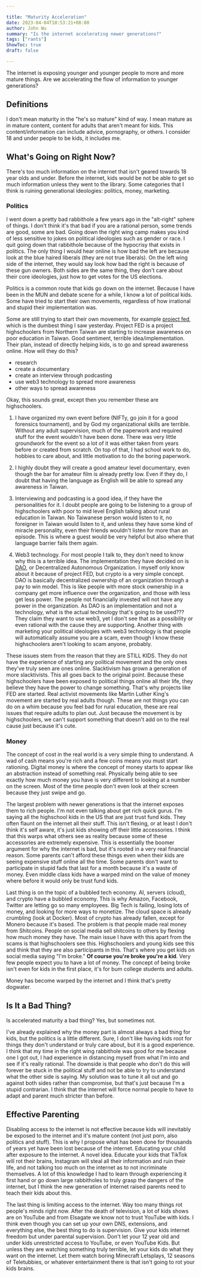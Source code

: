 ```yaml
---

title: "Maturity Acceleration"
date: 2023-04-04T10:53:21+08:00
author: John Wu
summary: "Is the internet accelerating newer generations?"
tags: ["rants"]
ShowToc: true
draft: false

---
```


The internet is exposing younger and younger people to more and more mature things.
Are we accelerating the flow of information to younger generations?

## Definitions
I don't mean maturity in the "he's so mature" kind of way.
I mean mature as in mature content, content for adults that aren't meant for kids.
This content/information can include advice, pornography, or others.
I consider 18 and under people to be kids, it includes me.

## What's Going on Right Now?
There's too much information on the internet that isn't geared towards 18 year olds and under.
Before the internet, kids would be not be able to get so much information unless they went to the library.
Some categories that I think is ruining generational ideologies: politics, money, marketing.

### Politics
I went down a pretty bad rabbithole a few years ago in the "alt-right" sphere of things.
I don't think it's that bad if you are a rational person, some trends are good, some are bad.
Going down the right wing camp makes you kind of less sensitive to jokes on political ideologies such as gender or race.
I quit going down that rabbithole because of the hypocrisy that exists in politics.
The only thing I would hear online is how bad the left are because look at the blue haired liberals (they are not true liberals).
On the left wing side of the internet, they would say look how bad the right is because of these gun owners.
Both sides are the same thing, they don't care about their core ideologies, just how to get votes for the US elections.

Politics is a common route that kids go down on the internet.
Because I have been in the MUN and debate scene for a while, I know a lot of political kids.
Some have tried to start their own movements, regardless of how irrational and stupid their implementation was.

Some are still trying to start their own movements, for example [project fed](https://www.instagram.com/project_fed/), which is the dumbest thing I saw yesterday.
Project FED is a project highschoolers from Northern Taiwan are starting to increase awareness on poor education in Taiwan.
Good sentiment, terrible idea/implementation.
Their plan, instead of directly helping kids, is to go and spread awareness online.
How will they do this?
- research
- create a documentary
- create an interview through podcasting
- use web3 technology to spread more awareness
- other ways to spread awareness

Okay, this sounds great, except then you remember these are highschoolers.
1. I have organized my own event before (NIFTy, go join it for a good forensics tournament), and by God my organizational skills are terrible.
Without any adult supervision, much of the paperwork and required stuff for the event wouldn't have been done.
There was very little groundwork for the event so a lot of it was either taken from years before or created from scratch.
On top of that, I had school work to do, hobbies to care about, and little motivation to do the boring paperwork.

2. I highly doubt they will create a good amateur level documentary, even though the bar for amateur film is already pretty low.
Even if they do, I doubt that having the language as English will be able to spread any awareness in Taiwan.

3. Interviewing and podcasting is a good idea, if they have the personalities for it.
I doubt people are going to be listening to a group of highschoolers with poor to mid level English talking about rural education in Taiwan.
No Taiwanese person would listen to it, no foreigner in Taiwan would listen to it, and unless they have some kind of miracle personality, even their friends wouldn't listen for more than an episode.
This is where a guest would be very helpful but also where that language barrier fails them again.

4. Web3 technology. For most people I talk to, they don't need to know why this is a terrible idea.
The implementation they have decided on is [DAO](https://www.investopedia.com/tech/what-dao/), or Decentralized Autonomous Organization.
I myself only know about it because of project FED, but crypto is a very simple concept.
DAO is basically decentralized ownership of an organization through a pay to win model.
This is like people with more stock ownership in a company get more influence over the organization, and those with less get less power.
The people not financially invested will not have any power in the organization.
As DAO is an implementation and not a technology, what is the actual technology that's going to be used???
They claim they want to use web3, yet I don't see that as a possibility or even rational with the cause they are supporting.
Another thing with marketing your political ideologies with web3 technology is that people will automatically assume you are a scam, even though I know these highschoolers aren't looking to scam anyone, probably.

These issues stem from the reason that they are STILL KIDS.
They do not have the experience of starting any political movement and the only ones they've truly seen are ones online.
Slacktivism has grown a generation of more slacktivists.
This all goes back to the original point.
Because these highschoolers have been exposed to political things online all their life, they believe they have the power to change something.
That's why projects like FED are started.
Real activist movements like Martin Luther King's movement are started by real adults though.
These are not things you can do on a whim because you feel bad for rural education, these are real issues that require adults to plan out.
Just because the movement is by highschoolers, we can't support something that doesn't add on to the real cause just because it's cute.

### Money
The concept of cost in the real world is a very simple thing to understand.
A wad of cash means you're rich and a few coins means you must start rationing.
Digital money is where the concept of money starts to appear like an abstraction instead of something real.
Physically being able to see exactly how much money you have is very different to looking at a number on the screen.
Most of the time people don't even look at their screen because they just swipe and go.

The largest problem with newer generations is that the internet exposes them to rich people.
I'm not even talking about get rich quick gurus.
I'm saying all the highschool kids in the US that are just trust fund kids.
They often flaunt on the internet all their stuff.
This isn't flexing, or at least I don't think it's self aware, it's just kids showing off their little accessories.
I think that this warps what others see as reality because some of these accessories are extremely expensive.
This is essentially the boomer argument for why the internet is bad, but it's rooted in a very real financial reason.
Some parents can't afford these things even when their kids are seeing expensive stuff online all the time.
Some parents don't want to participate in stupid fads that last for a month because it's a waste of money.
Even middle class kids have a warped mind on the value of money where before it would only be trust fund kids.

Last thing is on the topic of a bubbled tech economy.
AI, servers (cloud), and crypto have a bubbled economy.
This is why Amazon, Facebook, Twitter are letting go so many employees.
Big Tech is failing, losing lots of money, and looking for more ways to monetize.
The cloud space is already crumbling (look at Docker).
Most of crypto has already fallen, except for Monero because it's based.
The problem is that people made real money from Shitcoins.
People on social media sell shitcoins to others by flexing how much money they have.
The main issue I have with this apart from the scams is that highschoolers see this.
Highschoolers and young kids see this and think that they are also participants in this.
That's where you get kids on social media saying "I'm broke."
**Of course you're broke you're a kid**.
Very few people expect you to have a lot of money.
The concept of being broke isn't even for kids in the first place, it's for bum college students and adults.

Money has become warped by the internet and I think that's pretty dogwater.

## Is It a Bad Thing?
Is accelerated maturity a bad thing?
Yes, but sometimes not.

I've already explained why the money part is almost always a bad thing for kids, but the politics is a little different.
Sure, I don't like having kids root for things they don't understand or truly care about, but it is a good experience.
I think that my time in the right wing rabbithole was good for me because one I got out, I had experience in distancing myself from what I'm into and see if it's really rational.
The downside is that people who don't do this will forever be stuck in the political stuff and not be able to try to understand what the other side is saying.
My solution was to tune it all out and go against both sides rather than compromise, but that's just because I'm a stupid contrarian.
I think that the internet will force normal people to have to adapt and parent much stricter than before.

## Effective Parenting
Disabling access to the internet is not effective because kids will inevitably be exposed to the internet and it's mature content (not just porn, also politics and stuff).
This is why I propose what has been done for thousands of years yet have been lost because of the internet.
Educating your child after exposure to the internet.
A novel idea.
Educate your kids that TikTok will rot their brains, Instagram will steal all their information and ruin their life, and not talking too much on the internet as to not incriminate themselves.
A lot of this knowledge I had to learn through experiencing it first hand or go down large rabbitholes to truly grasp the dangers of the internet, but I think the new generation of internet raised parents need to teach their kids about this.

The last thing is limiting access to the internet.
Way too many things rot people's minds right now.
After the death of television, a lot of kids shows are on YouTube and from Elsagate we know not to trust YouTube with kids.
I think even though you can set up your own DNS, extensions, and everything else, the best thing to do is supervision.
Give your kids internet freedom but under parental supervision.
Don't let your 12 year old and under kids unrestricted access to YouTube, or even YouTube Kids.
But unless they are watching something truly terrible, let your kids do what they want on the internet.
Let them watch boring Minecraft Letsplays, 12 seasons of Teletubbies, or whatever entertainment there is that isn't going to rot your kids brains.
